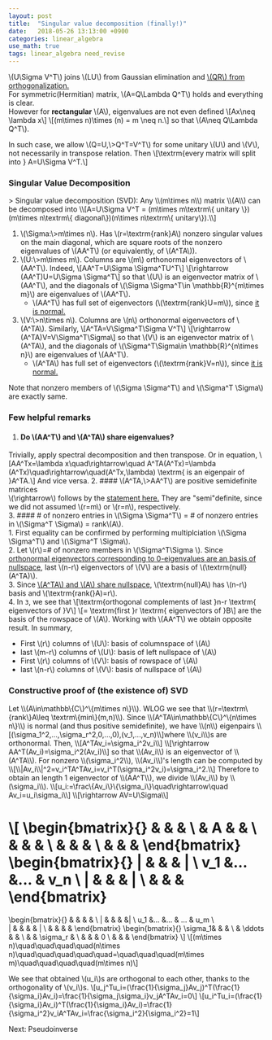 ```yaml
---
layout: post
title:  "Singular value decomposition (finally!)"
date:   2018-05-26 13:13:00 +0900
categories: linear_algebra
use_math: true
tags: linear_algebra need_revise
---
```


\\(U\Sigma V^T\\) joins \\(LU\\) from Gaussian elimination and <a href="{{site.url}}/linear_algebra/2018/05/15/orthonormal-basis.html" target="_blank">\\(QR\\) from orthogonalization.</a>  
For symmetric(Hermitian) matrix, \\(A=Q\Lambda Q^T\\) holds and everything is clear.  
However for __rectangular__ \\(A\\), eigenvalues are not even defined
\\[Ax\neq \lambda x\\]
\\[(m\times n)\times (n) = m \neq n.\\]
so that \\(A\neq Q\Lambda Q^T\\).  

In such case, we allow \\(Q=U,\\>Q^T=V^T\\) for some unitary \\(U\\) and \\(V\\), not necessarily in transpose relation. Then
\\[\textrm\{every matrix will split into \} A=U\Sigma V^T.\\] 

<h3 id="svd">Singular Value Decomposition</h3>
> Singular value decomposition (SVD): Any \\(m\times n\\) matrix \\(A\\) can be decomposed into \\[A=U\Sigma V^T = (m\times m\textrm\{ unitary \})(m\times n\textrm\{ diagonal\})(n\times n\textrm\{ unitary\}).\\]


1. \\(\Sigma:\\>m\times n\\). Has \\(r=\textrm\{rank\}A\\) nonzero singular values on the main diagonal, which are square roots of the nonzero eigenvalues of \\(AA^T\\) (or equivalently, of \\(A^TA\\)).
2. \\(U:\\>m\times m\\). Columns are \\(m\\) orthonormal eigenvectors of \\(AA^T\\). Indeed, \\[AA^T=U\Sigma \Sigma^TU^T\\] \\[\rightarrow (AA^T)U=U\Sigma \Sigma^T\\]
so that \\(U\\) is an eigenvector matrix of \\(AA^T\\), and the diagonals of \\(\Sigma \Sigma^T\in \mathbb\{R\}^\{m\times m\}\\) are eigenvalues of \\(AA^T\\).  
	* \\(AA^T\\) has full set of eigenvectors (\\(\textrm\{rank\}U=m\\)), since <a href="{{site.url}}/linear_algebra/2018/05/10/cross-prod-mat.html#normal_and_spectral" target="_blank">it is normal.</a>
2. \\(V:\\>n\times n\\). Columns are \\(n\\) orthonormal eigenvectors of \\(A^TA\\). Similarly, \\[A^TA=V\Sigma^T\Sigma V^T\\] \\[\rightarrow (A^TA)V=V\Sigma^T\Sigma\\]
so that \\(V\\) is an eigenvector matrix of \\(A^TA\\), and the diagonals of \\(\Sigma^T\Sigma\in \mathbb\{R\}^\{n\times n\}\\) are eigenvalues of \\(AA^T\\).  
	* \\(A^TA\\) has full set of eigenvectors (\\(\textrm\{rank\}V=n\\)), since <a href="{{site.url}}/linear_algebra/2018/05/10/cross-prod-mat.html#normal_and_spectral" target="_blank">it is normal.</a>  

Note that nonzero members of \\(\Sigma \Sigma^T\\) and \\(\Sigma^T \Sigma\\) are exactly same.


### Few helpful remarks
1. #### Do \\(AA^T\\) and \\(A^TA\\) share eigenvalues?  
Trivially, apply spectral decomposition and then transpose. Or in equation, \\[AA^Tx=\lambda x\quad\rightarrow\quad A^TA(A^Tx)=\lambda (A^Tx)\quad\rightarrow\quad(A^Tx,\lambda) \textrm\{ is an eigenpair of \}A^TA.\\] And vice versa.
2. #### \\(A^TA,\\>AA^T\\) are positive semidefinite matrices  
\\(\rightarrow\\) follows by the <a href="{{site.url}}/linear_algebra/2018/05/24/positive-definite-mat.html#pd_and_least_sq" target="_blank">statement here.</a> They are "semi"definite, since we did not assumed \\(r=m\\) or \\(r=n\\), respectively.  
3. #### \# of nonzero entries in \\(\Sigma \Sigma^T\\) = # of nonzero entries in \\(\Sigma^T \Sigma\\) = rank\\(A\\).  
	1. First equality can be confirmed by performing multiplciation \\(\Sigma \Sigma^T\\) and \\(\Sigma^T \Sigma\\).  
	2. Let \\(r\\)=\# of nonzero members in \\(\Sigma^T\Sigma \\). Since <a href="{{site.url}}/linear_algebra/2018/05/18/eigenpairs.html" target="_blank">orthonormal eigenvectors corresponding to 0-eigenvalues are an basis of nullspace</a>, last \\(n-r\\) eigenvectors of \\(V\\) are a basis of \\(\textrm\{null\}(A^TA)\\).   
	3. Since <a href="{{site.url}}/linear_algebra/2018/05/10/cross-prod-mat.html" target="_blank">\\(A^TA\\) and \\(A\\) share nullspace</a>, \\(\textrm\{null\}A\\) has \\(n-r\\) basis and \\(\textrm\{rank(\}A)=r\\).  
4. In `3`, we see that
\\[\textrm\{orthogonal complements of last \}n-r \textrm\{ eigenvectors of \}V\\]
\\[= \textrm\{first \}r \textrm\{ eigenvectors of \}B\\]
are the basis of the rowspace of \\(A\\). Working with \\(AA^T\\) we obtain opposite result. In summary,  
* First \\(r\\) columns of \\(U\\): basis of columnspace of \\(A\\)  
* last \\(m-r\\) columns of \\(U\\): basis of left nullspace of \\(A\\)  
* First \\(r\\) columns of \\(V\\): basis of rowspace of \\(A\\)  
* last \\(n-r\\) columns of \\(V\\): basis of nullspace of \\(A\\)  


<h3 id="const_proof_of_svd">Constructive proof of (the existence of) SVD</h3>
Let \\(A\in\mathbb\{C\}^\{m\times n\}\\). WLOG we see that \\(r=\textrm\{rank\}A\leq \textrm\{min\}(m,n)\\).  
Since \\(A^TA\in\mathbb\{C\}^\{n\times n\}\\) is normal (and thus positive semidefinite), we have \\(n\\) eigenpairs 
\\[(\sigma_1^2,...,\sigma_r^2,0,...,0),(v_1,...,v_n)\\]where \\(v_i\\)s are orthonormal. Then, 
\\[A^TAv_i=\sigma_i^2v_i\\]
\\[\rightarrow AA^T(Av_i)=\sigma_i^2(Av_i)\\]
so that \\(Av_i\\) is an eigenvector of \\(A^TA\\). For nonzero \\(\sigma_i^2\\), \\(Av_i\\)'s length can be computed by
\\[\\|Av_i\\|^2=v_i^TA^TAv_i=v_i^T(\sigma_i^2v_i)=\sigma_i^2.\\]
Therefore to obtain an length 1 eigenvector of \\(AA^T\\), we divide \\(Av_i\\) by \\(\sigma_i\\).
\\[u_i:=\frac\{Av_i\}\{\sigma_i\}\quad\rightarrow\quad Av_i=u_i\sigma_i\\]
\\[\rightarrow AV=U\Sigma\\]

\\[
\begin\{bmatrix\}\{\}
& & & \\
& A & & \\
& & & \\
& & & \\
& & &
\end\{bmatrix\}
\begin\{bmatrix\}\{\}
| & & & | \\
v_1 &... &... & v_n \\
| & & & | \\
& & &
\end\{bmatrix\}
=
\begin\{bmatrix\}\{\}
 & & & & \\
| & & & &| \\
u_1 &... &... & ... & u_m \\\
| & & & & | \\
 & & & & 
\end\{bmatrix\}
\begin\{bmatrix\}\{\}
\sigma_1& & & \\
& \ddots & & \\
& & \sigma_r & \\
& & & 0 \\
& & &
\end\{bmatrix\}
\\]
\\[(m\times n)\quad\quad\quad\quad(n\times n)\quad\quad\quad\quad\quad=\quad\quad\quad(m\times m\)\quad\quad\quad\quad(m\times n)\\]

We see that obtained \\(u_i\\)s are orthogonal to each other, thanks to the orthogonality of \\(v_i\\)s.
\\[u_j^Tu_i=(\frac\{1\}\{\sigma_j\}Av_j)^T(\frac\{1\}\{\sigma_i\}Av_i)=\frac\{1\}\{\sigma_j\sigma_i\}v_jA^TAv_i=0\\]
\\[u_i^Tu_i=(\frac\{1\}\{\sigma_i\}Av_i)^T(\frac\{1\}\{\sigma_i\}Av_i)=\frac\{1\}\{\sigma_i^2}v_iA^TAv_i=\frac\{\sigma_i^2\}\{\sigma_i^2}=1\\]


Next: Pseudoinverse